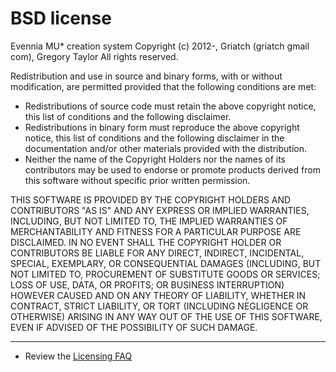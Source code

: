 # BSD license

Evennia MU* creation system 
Copyright (c) 2012-, Griatch (griatch <AT> gmail <DOT> com), Gregory Taylor 
All rights reserved.

Redistribution and use in source and binary forms, with or without
modification, are permitted provided that the following conditions are
met:

- Redistributions of source code must retain the above copyright
notice, this list of conditions and the following disclaimer.  
- Redistributions in binary form must reproduce the above copyright
notice, this list of conditions and the following disclaimer in the
documentation and/or other materials provided with the distribution.  
- Neither the name of the Copyright Holders nor the names of its
contributors may be used to endorse or promote products derived from
this software without specific prior written permission.

THIS SOFTWARE IS PROVIDED BY THE COPYRIGHT HOLDERS AND
CONTRIBUTORS "AS IS" AND ANY EXPRESS OR IMPLIED
WARRANTIES, INCLUDING, BUT NOT LIMITED TO, THE IMPLIED
WARRANTIES OF MERCHANTABILITY AND FITNESS FOR A PARTICULAR
PURPOSE ARE DISCLAIMED. IN NO EVENT SHALL THE COPYRIGHT
HOLDER OR CONTRIBUTORS BE LIABLE FOR ANY DIRECT, INDIRECT,
INCIDENTAL, SPECIAL, EXEMPLARY, OR CONSEQUENTIAL DAMAGES
(INCLUDING, BUT NOT LIMITED TO, PROCUREMENT OF SUBSTITUTE
GOODS OR SERVICES; LOSS OF USE, DATA, OR PROFITS; OR
BUSINESS INTERRUPTION) HOWEVER CAUSED AND ON ANY THEORY OF
LIABILITY, WHETHER IN CONTRACT, STRICT LIABILITY, OR TORT
(INCLUDING NEGLIGENCE OR OTHERWISE) ARISING IN ANY WAY OUT
OF THE USE OF THIS SOFTWARE, EVEN IF ADVISED OF THE
POSSIBILITY OF SUCH DAMAGE.

---

- Review the [Licensing FAQ](FAQ)
